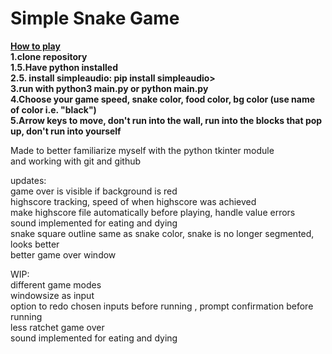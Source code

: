 # Simple Snake Game  
<ins>**How to play**</ins>  
**1.clone repository**  
**1.5.Have python installed**  
**2.5. install simpleaudio: pip install simpleaudio>**  
**3.run with python3 main.py or python main.py**    
**4.Choose your game speed, snake color, food color, bg color (use name of color i.e. "black")**     
**5.Arrow keys to move, don't run into the wall, run into the blocks that pop up, don't run into yourself**  

Made to better familiarize myself with the python tkinter module  
and working with git and github

updates:  
game over is visible if background is red  
highscore tracking, speed of when highscore was achieved  
make highscore file automatically before playing, handle value errors  
sound implemented for eating and dying  
snake square outline same as snake color, snake is no longer segmented, looks better  
better game over window
 
WIP:  
different game modes  
windowsize as input  
option to redo chosen inputs before running , prompt confirmation before running  
less ratchet game over  
sound implemented for eating and dying


